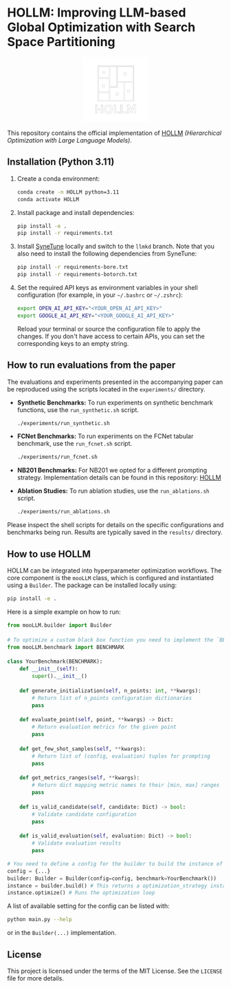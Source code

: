 # HOLLM: Improving LLM-based Global Optimization with Search Space Partitioning
<p align="center">
  <img src="./logo.png" alt="HOLLM Logo" width="150" height="150">
</p>

This repository contains the official implementation of [HOLLM](https://arxiv.org/abs/2505.21372v1) *(Hierarchical Optimization with Large Language Models)*. 

## Installation (Python 3.11)

1.  Create a conda environment:
    ```bash
    conda create -n HOLLM python=3.11
    conda activate HOLLM
    ```

2.  Install package and install dependencies:
    ```bash
    pip install -e .
    pip install -r requirements.txt
    ```

3. Install [SyneTune](https://github.com/syne-tune/syne-tune) locally and switch to the `llmkd` branch. Note that you also need to install the following dependencies from SyneTune:
    ```bash
    pip install -r requirements-bore.txt
    pip install -r requirements-botorch.txt
    ```

4.  Set the required API keys as environment variables in your shell configuration (for example, in your `~/.bashrc` or `~/.zshrc`):

    ```bash
    export OPEN_AI_API_KEY="<YOUR_OPEN_AI_API_KEY>"
    export GOOGLE_AI_API_KEY="<YOUR_GOOGLE_AI_API_KEY>"
    ```

    Reload your terminal or source the configuration file to apply the changes. If you don't have access to certain APIs, you can set the corresponding keys to an empty string.

## How to run evaluations from the paper

The evaluations and experiments presented in the accompanying paper can be reproduced using the scripts located in the `experiments/` directory.

-   **Synthetic Benchmarks:** To run experiments on synthetic benchmark functions, use the `run_synthetic.sh` script.
    ```bash
    ./experiments/run_synthetic.sh
    ```
-   **FCNet Benchmarks:** To run experiments on the FCNet tabular benchmark, use the `run_fcnet.sh` script.
    ```bash
    ./experiments/run_fcnet.sh
    ```
-   **NB201 Benchmarks:** For NB201 we opted for a different prompting strategy. Implementation details can be found in this repository: [HOLLM](https://github.com/automl/hollm/tree/main )

-   **Ablation Studies:** To run ablation studies, use the `run_ablations.sh` script.
    ```bash
    ./experiments/run_ablations.sh
    ```

Please inspect the shell scripts for details on the specific configurations and benchmarks being run. Results are typically saved in the `results/` directory.


## How to use HOLLM
HOLLM can be integrated into hyperparameter optimization workflows. The core component is the `mooLLM` class, which is configured and instantiated using a `Builder`. The package can be installed locally using: 
   ```bash
   pip install -e .
   ```

Here is a simple example on how to run:  

```python
from mooLLM.builder import Builder

# To optimize a custom black box function you need to implement the `BENCHMARK` base class. Refer to the abstract base class for more details or the SyneTuneBenchmark for more details.
from mooLLM.benchmark import BENCHMARK

class YourBenchmark(BENCHMARK):
    def __init__(self):
        super().__init__()
        
    def generate_initialization(self, n_points: int, **kwargs):
        # Return list of n_points configuration dictionaries
        pass
        
    def evaluate_point(self, point, **kwargs) -> Dict:
        # Return evaluation metrics for the given point
        pass
        
    def get_few_shot_samples(self, **kwargs):
        # Return list of (config, evaluation) tuples for prompting
        pass
        
    def get_metrics_ranges(self, **kwargs):
        # Return dict mapping metric names to their [min, max] ranges
        pass
        
    def is_valid_candidate(self, candidate: Dict) -> bool:
        # Validate candidate configuration
        pass
        
    def is_valid_evaluation(self, evaluation: Dict) -> bool:
        # Validate evaluation results
        pass
```



```python
# You need to define a config for the builder to build the instance of the optimization strategy. Refer to the builder class and the synetune implementation in synetune_utils.py for more details.
config = {...}
builder: Builder = Builder(config=config, benchmark=YourBenchmark())
instance = builder.build() # This returns a optimization_strategy instance
instance.optimize() # Runs the optimization loop
```

A list of available setting for the config can be listed with:
```bash
python main.py --help
``` 
or in the `Builder(...)` implementation.

## License

This project is licensed under the terms of the MIT License. See the `LICENSE` file for more details.

